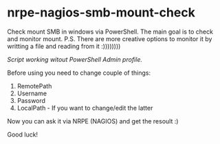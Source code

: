 # nrpe-nagios-smb-mount-check
Check mount SMB in windows via PowerShell.
The main goal is to check and monitor mount.
P.S. There are more creative options to monitor it by writting a file and reading from it :))))))))

*Script working witout PowerShell Admin profile.*

Before using you need to change couple of things:
1. RemotePath
2. Username
3. Password
4. LocalPath - If you want to change/edit the latter 

Now you can ask it via NRPE (NAGIOS) and get the resoult :)


Good luck!
